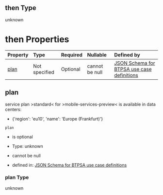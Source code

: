## then Type

unknown

# then Properties

| Property      | Type          | Required | Nullable       | Defined by                                                                                                                                                                                                                                      |
| :------------ | :------------ | :------- | :------------- | :---------------------------------------------------------------------------------------------------------------------------------------------------------------------------------------------------------------------------------------------- |
| [plan](#plan) | Not specified | Optional | cannot be null | [JSON Schema for BTPSA use case definitions](btpsa-usecase-properties-services-items-allof-1-then-allof-78-then-allof-0-then-properties-plan.md "undefined#/properties/services/items/allOf/1/then/allOf/78/then/allOf/0/then/properties/plan") |

## plan

service plan >standard< for >mobile-services-preview< is available in data centers:

*   {'region': 'eu10', 'name': 'Europe (Frankfurt)'}

`plan`

*   is optional

*   Type: unknown

*   cannot be null

*   defined in: [JSON Schema for BTPSA use case definitions](btpsa-usecase-properties-services-items-allof-1-then-allof-78-then-allof-0-then-properties-plan.md "undefined#/properties/services/items/allOf/1/then/allOf/78/then/allOf/0/then/properties/plan")

### plan Type

unknown
